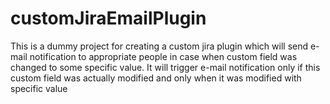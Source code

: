 customJiraEmailPlugin
=====================

This is a dummy project for creating a custom jira plugin which will send e-mail notification to appropriate people in case when custom field was changed to some specific value. It will trigger e-mail notification only if this custom field was actually modified and only when it was modified with specific value
